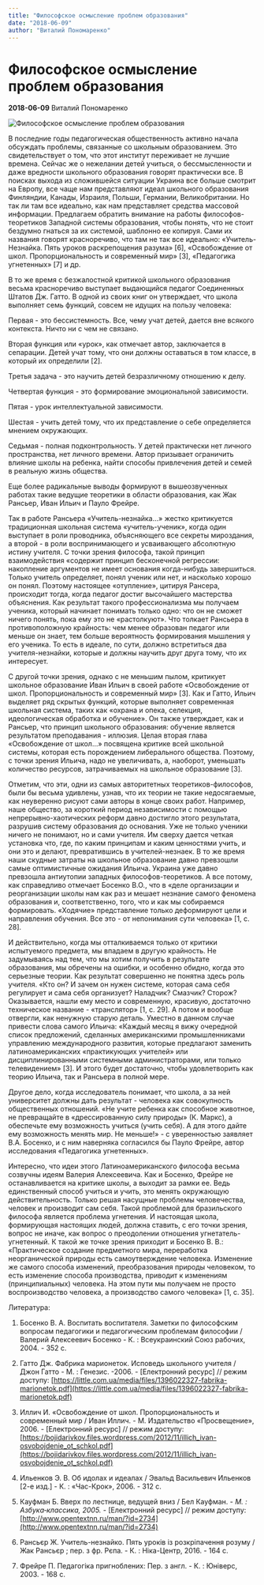 ```yaml
---
title: "Философское осмысление проблем образования"
date: "2018-06-09"
author: "Виталий Пономаренко"
---
```


# Философское осмысление проблем образования

**2018-06-09** Виталий Пономаренко

![Философское осмысление проблем образования](https://www.facenews.ua/resize_700x400/media/illustration/articles/9e459ad5eed96df8.jpg)

В последние годы педагогическая общественность активно начала обсуждать проблемы, связанные со школьным образованием. Это свидетельствует о том, что этот институт переживает не лучшие времена. Сейчас же о нежелании детей учиться, о бессмысленности и даже вредности школьного образования говорят практически все. В поисках выхода из сложившейся ситуации Украина все больше смотрит на Европу, все чаще нам представляют идеал школьного образования Финляндии, Канады, Израиля, Польши, Германии, Великобритании. Но так ли там все идеально, как нам представляет средства массовой информации. Предлагаем обратить внимание на работы философов-теоретиков Западной системы образования, чтобы понять, что не стоит бездумно гнаться за их системой, шаблонно ее копируя. Сами их названия говорят красноречиво, что там не так все идеально: «Учитель-Незнайка. Пять уроков раскрепощения разума» [6], «Освобождение от школ. Пропорциональность и современный мир» [3], «Педагогика угнетенных» [7] и др.

В то же время с безжалостной критикой школьного образования весьма красноречиво выступает выдающийся педагог Соединенных Штатов Дж. Гатто. В одной из своих книг он утверждает, что школа выполняет семь функций, совсем не идущих на пользу человека:

Первая - это бессистемность. Все, чему учат детей, дается вне всякого контекста. Ничто ни с чем не связано.

Вторая функция или «урок», как отмечает автор, заключается в сепарации. Детей учат тому, что они должны оставаться в том классе, в который их определили [2].

Третья задача - это научить детей безразличному отношению к делу.

Четвертая функция - это формирование эмоциональной зависимости.

Пятая - урок интеллектуальной зависимости.

Шестая - учить детей тому, что их представление о себе определяется мнением окружающих.

Седьмая - полная подконтрольность. У детей практически нет личного пространства, нет личного времени. Автор призывает ограничить влияние школы на ребенка, найти способы привлечения детей и семей в реальную жизнь общества.

Еще более радикальные выводы формируют в вышеозвученных работах такие ведущие теоретики в области образования, как Жак Рансьер, Иван Ильич и Пауло Фрейре.

Так в работе Рансьера «Учитель-незнайка...» жестко критикуется традиционная школьная система «учитель-ученик», когда один выступает в роли проводника, объясняющего все секреты мироздания, а второй - в роли воспринимающего и усваивающего абсолютную истину учителя. С точки зрения философа, такой принцип взаимодействия «содержит принцип бесконечной регрессии: накопление аргументов не имеет основания когда-нибудь завершиться. Только учитель определяет, понял ученик или нет, и насколько хорошо он понял. Поэтому настоящее «отупление», цитируя Рансера, происходит тогда, когда педагог достиг высочайшего мастерства объяснения. Как результат такого профессионализма мы получаем ученика, который начинает понимать только одно: что он не сможет ничего понять, пока ему это не «растолкуют». Что толкает Рансьера в противоположную крайность: чем менее образован педагог или меньше он знает, тем больше вероятность формирования мышления у его ученика. То есть в идеале, по сути, должно встретиться два учителя-незнайки, которые и должны научить друг друга тому, что их интересует.

С другой точки зрения, однако с не меньшим пылом, критикует школьное образование Иван Ильич в своей работе «Освобождение от школ. Пропорциональность и современный мир» [3]. Как и Гатто, Ильич выделяет ряд скрытых функций, которые выполняет современная школьная система, таких как «охрана и опека, селекция, идеологическая обработка и обучение». Он также утверждает, как и Рансьер, что принцип школьного образования: обучение является результатом преподавания - иллюзия. Целая вторая глава «Освобождение от школ...» посвящена критике всей школьной системы, которая есть порождением либерального общества. Поэтому, с точки зрения Ильича, надо не увеличивать, а, наоборот, уменьшать количество ресурсов, затрачиваемых на школьное образование [3].

Отметим, что эти, одни из самых авторитетных теоретиков-философов, были бы весьма удивлены, узнав, что их теории не такие недосягаемые, как неуверенно рисуют сами авторы в конце своих работ. Например, наше общество, за короткий период независимости с помощью непрерывно-хаотических реформ давно достигло этого результата, разрушив систему образования до основания. Уже не только ученики ничего не понимают, но и сами учителя. Им сверху дается четкая установка что, где, по каким принципам и каким ценностями учить, и они это и делают, превратившись в учителей-незнаек. В то же время наши скудные затраты на школьное образование давно превзошли самые оптимистичные ожидания Ильича. Украина уже давно превзошла антиутопии западных философов-теоретиков. А все потому, как справедливо отмечает Босенко В.О., что в «деле организации и реорганизации школы нам как раз и мешает незнание самого феномена образования и, соответственно, того, что и как мы собираемся формировать. «Ходячие» представление только деформируют цели и направления обучения. Все это - от непонимания сути человека» [1, с. 28].

И действительно, когда мы отталкиваемся только от критики испытуемого предмета, мы впадаем в другую крайность. Не задумываясь над тем, что мы хотим получить в результате образования, мы обречены на ошибки, и особенно обидно, когда это серьезные теории. Как результат совершенно не понятна здесь роль учителя. «Кто он? И зачем он нужен системе, которая сама себя регулирует и сама себя организует? Наладчик? Смазчик? Сторож? Оказывается, нашли ему место и современную, красивую, достаточно техническое название - «транслятор» [1, с. 29]. А потом и вообще отвергли, как ненужную старую деталь. Уместно в данном случае привести слова самого Ильича: «Каждый месяц я вижу очередной список предложений, сделанных американскими промышленниками управлению международного развития, которые предлагают заменить латиноамериканских «практикующих учителей» или дисциплинированными системными администраторами, или только телевидением» [3]. И этого будет достаточно, чтобы удовлетворить как теорию Ильича, так и Рансьера в полной мере.

Другое дело, когда исследователь понимает, что школа, а за ней университет должны дать результат - человека как совокупность общественных отношений. «Не учите ребенка как способное животное, не превращайте в «дрессированную силу природы» (К. Маркс), а обеспечьте ему возможность учиться (учить себя). А для этого дайте ему возможность менять мир. Не меньше!» - с уверенностью заявляет В.А. Босенко, и с ним наверняка согласился бы Пауло Фрейре, автор исследования «Педагогика угнетенных».

Интересно, что идеи этого Латиноамериканского философа весьма созвучны идеям Валерия Алексеевича. Как и Босенко, Фрейре не останавливается на критике школы, а выходит за рамки ее. Ведь единственный способ учиться и учить, это менять окружающую действительность. Только решая насущные проблемы человечества, человек и производит сам себя. Такой проблемой для бразильского философа является проблема угнетения. И настоящая школа, формирующая настоящих людей, должна ставить, с его точки зрения, вопрос не иначе, как вопрос о преодолении отношения угнетатель-угнетенный. К такой же точке зрения приходит и Босенко В. В.: «Практическое создание предметного мира, переработка неорганической природы есть самоутверждение человека. Изменение же самого способа изменений, преобразования природы человеком, то есть изменение способа производства, приводит к изменениям (принципиальных) человека. На этом пути мы получаем не просто воспроизводство человека, а производство самого человека» [1, с. 35].

Литература:

1. Босенко В. А. Воспитать воспитателя. Заметки по философским вопросам педагогики и педагогическим проблемам философии / Валерий Алексеевич Босенко - К. : Всеукраинский Союз рабочих, 2004. - 352 с.

2. Гатто Дж. Фабрика марионеток. Исповедь школьного учителя / Джон Гатто - М. : Генезис. -2006. - [Електронний ресурс] // режим доступу: [https://little.com.ua/media/files/1396022327-fabrika-marionetok.pdf](https://little.com.ua/media/files/1396022327-fabrika-marionetok.pdf)

3. Иллич И. «Освобождение от школ. Пропорциональность и современный мир / Иван Иллич. - М. Издательство «Просвещение», 2006. - [Електронний ресурс] // режим доступу: [https://bojidarivkov.files.wordpress.com/2012/11/illich_ivan-osvobojdenie_ot_schkol.pdf](https://bojidarivkov.files.wordpress.com/2012/11/illich_ivan-osvobojdenie_ot_schkol.pdf)

4. Ильенков Э. В. Об идолах и идеалах / Эвальд Васильевич Ильенков [2-е изд.] - К. : «Час-Крок», 2006. - 312 с.

5. Кауфман Б. Вверх по лестнице, ведущей вниз / Бел Кауфман. - *М. : Азбука‑классика, 2005.* - [Електронний ресурс] // режим доступу: [http://www.opentextnn.ru/man/?id=2734](http://www.opentextnn.ru/man/?id=2734)

6. Рансьєр Ж. Учитель-незнайко. Пять уроків із розкріпачення розуму / Жак Рансьєр ; пер. з фр. Рєпа. - К. : Ніка-Центр, 2016. - 164 с.

7. Фрейре П. Педагогіка пригноблених: Пер. з англ. - К. : Юніверс, 2003. - 168 с.